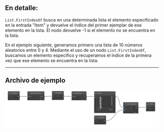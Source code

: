 ## En detalle:
`List.FirstIndexOf` busca en una determinada lista el elemento especificado en la entrada "Item" y devuelve el índice del primer ejemplar de ese elemento en la lista. El nodo devuelve -1 si el elemento no se encuentra en la lista.

En el ejemplo siguiente, generamos primero una lista de 10 números aleatorios entre 0 y 4. Mediante el uso de un nodo `List.FirstIndexOf`, buscamos un elemento específico y recuperamos el índice de la primera vez que ese elemento se encuentra en la lista.
___
## Archivo de ejemplo

![List.FirstIndexOf](./DSCore.List.FirstIndexOf_img.jpg)
